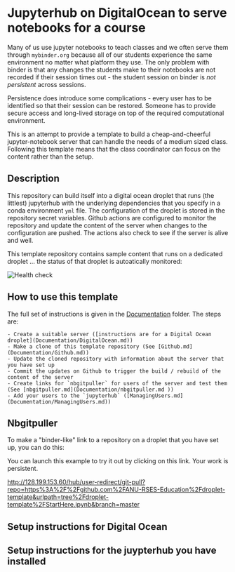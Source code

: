 # Jupyterhub on DigitalOcean to serve notebooks for a course

Many of us use jupyter notebooks to teach classes and we often serve them through `mybinder.org` because all of our students experience the same environment no matter what platform they use. The only problem with binder is that any changes the students make to their notebooks are not recorded if their session times out - the student session on binder is *not persistent* across sessions. 

Persistence does introduce some complications - every user has to be identified so that their session can be restored. Someone has to provide secure access and long-lived storage on top of the required computational environment.   

This is an attempt to provide a template to build a cheap-and-cheerful jupyter-notebook server that can handle the needs of a medium sized class. Following this template means that the class coordinator can focus on the content rather than the setup. 

## Description

This repository can build itself into a digital ocean droplet that runs (the littlest) jupyterhub with the underlying dependencies that you specify in a conda environment `yml` file. The configuration of the droplet
is stored in the repository secret variables. Github actions are configured to monitor the repository and update
the content of the server when changes to the configuration are pushed. The actions also check to see if the server
is alive and well. 

This template repository contains sample content that runs on a dedicated droplet ... the status of that droplet
is autoatically monitored:
 
![Health check](https://github.com/ANU-RSES-Education/droplet-template/workflows/Health%20check/badge.svg)


## How to use this template

The full set of instructions is given in the [Documentation](Documentation) folder. The steps are:

    - Create a suitable server ([instructions are for a Digital Ocean droplet](Documentation/DigitalOcean.md))
    - Make a clone of this template repository (See [Github.md](Documentation/Github.md))
    - Update the cloned repository with information about the server that you have set up
    - Commit the updates on Github to trigger the build / rebuild of the content of the server
    - Create links for `nbgitpuller` for users of the server and test them (See [nbgitpuller.md](Documentation/nbgitpuller.md )) 
    - Add your users to the `jupyterhub` ([ManagingUsers.md](Documentation/ManagingUsers.md))


## Nbgitpuller

To make a "binder-like" link to a repository on a droplet that you have set up, you can do this:

You can launch this example to try it out by clicking on this link. Your work is persistent. 

http://128.199.153.60/hub/user-redirect/git-pull?repo=https%3A%2F%2Fgithub.com%2FANU-RSES-Education%2Fdroplet-template&urlpath=tree%2Fdroplet-template%2FStartHere.ipynb&branch=master


## Setup instructions for Digital Ocean



## Setup instructions for the juypterhub you have installed